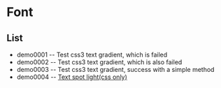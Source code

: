 # Font

## List
* demo0001 -- Test css3 text gradient, which is failed
* demo0002 -- Test css3 text gradient, which is also failed
* demo0003 -- Test css3 text gradient, success with a simple method
* demo0004 -- [Text spot light(css only)](https://codepen.io/YusukeNakaya/pen/KyKJBE)